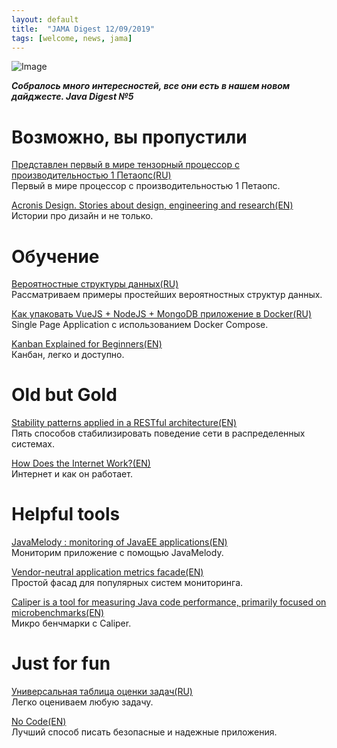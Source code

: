 ```yaml
---
layout: default
title:  "JAMA Digest 12/09/2019"
tags: [welcome, news, jama]
---
```


![Image]({{site.baseurl}}/assets/posts/2019/12-09-jama-cup.jpg)

***Собралось много интересностей, все они есть в нашем новом дайджесте. Java Digest №5***

# Возможно, вы пропустили

[Представлен первый в мире тензорный процессор с производительностью 1 Петаопс(RU)](https://3dnews.ru/997768)  
Первый в мире процессор с производительностью 1 Петаопс.

[Acronis Design. Stories about design, engineering and research(EN)](https://medium.com/acronis-design)  
Истории про дизайн и не только.

# Обучение

[Вероятностные структуры данных(RU)](https://www.slideshare.net/gakhov/ss-61915790)  
Рассматриваем примеры простейших вероятностных структур данных.

[Как упаковать VueJS + NodeJS + MongoDB приложение в Docker(RU)](https://m.habr.com/ru/post/476590/)  
Single Page Application с использованием Docker Compose.

[Kanban Explained for Beginners(EN)](https://kanbanize.com/kanban-resources/getting-started/what-is-kanban/)  
Канбан, легко и доступно.



# Old but Gold

[Stability patterns applied in a RESTful architecture(EN)](https://www.javaworld.com/article/2824163/stability-patterns-applied-in-a-restful-architecture.html)  
Пять способов стабилизировать поведение сети в распределенных системах.

[How Does the Internet Work?(EN)](https://web.stanford.edu/class/msande91si/www-spr04/readings/week1/InternetWhitepaper.htm)  
Интернет и как он работает.

# Helpful tools

[JavaMelody : monitoring of JavaEE applications(EN)](https://github.com/javamelody/javamelody/wiki)  
Мониторим приложение с помощью JavaMelody.

[Vendor-neutral application metrics facade(EN)](https://micrometer.io/)  
Простой фасад для популярных систем мониторинга.

[Caliper is a tool for measuring Java code performance, primarily focused on microbenchmarks(EN)](https://github.com/google/caliper)  
Микро бенчмарки с Caliper.

# Just for fun

[Универсальная таблица оценки задач(RU)](https://tjournal.ru/tweets/107760-universalnaya-tablica-ocenki-zadach)  
Легко оцениваем любую задачу.

[No Code(EN)](https://github.com/kelseyhightower/nocode)  
Лучший способ писать безопасные и надежные приложения.





